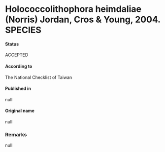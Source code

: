 Holococcolithophora heimdaliae (Norris) Jordan, Cros & Young, 2004. SPECIES
=======

#### Status
ACCEPTED

#### According to
The National Checklist of Taiwan

#### Published in
null

#### Original name
null

### Remarks
null